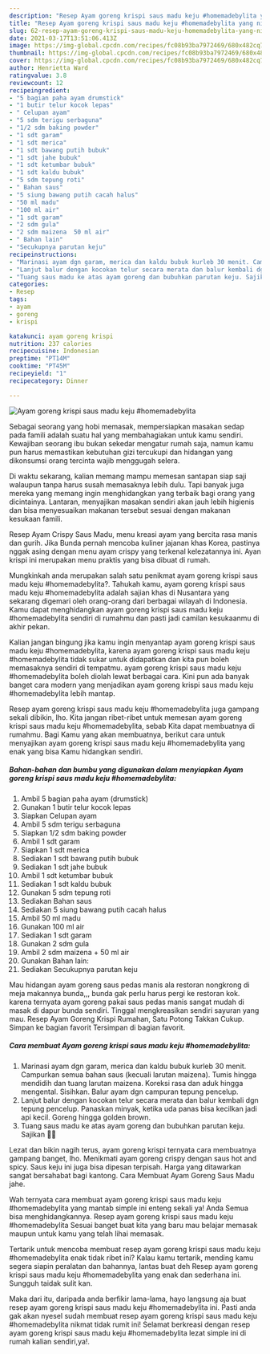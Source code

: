 ```yaml
---
description: "Resep Ayam goreng krispi saus madu keju #homemadebylita yang nikmat Untuk Jualan"
title: "Resep Ayam goreng krispi saus madu keju #homemadebylita yang nikmat Untuk Jualan"
slug: 62-resep-ayam-goreng-krispi-saus-madu-keju-homemadebylita-yang-nikmat-untuk-jualan
date: 2021-03-17T13:51:06.413Z
image: https://img-global.cpcdn.com/recipes/fc08b93ba7972469/680x482cq70/ayam-goreng-krispi-saus-madu-keju-homemadebylita-foto-resep-utama.jpg
thumbnail: https://img-global.cpcdn.com/recipes/fc08b93ba7972469/680x482cq70/ayam-goreng-krispi-saus-madu-keju-homemadebylita-foto-resep-utama.jpg
cover: https://img-global.cpcdn.com/recipes/fc08b93ba7972469/680x482cq70/ayam-goreng-krispi-saus-madu-keju-homemadebylita-foto-resep-utama.jpg
author: Henrietta Ward
ratingvalue: 3.8
reviewcount: 12
recipeingredient:
- "5 bagian paha ayam drumstick"
- "1 butir telur kocok lepas"
- " Celupan ayam"
- "5 sdm terigu serbaguna"
- "1/2 sdm baking powder"
- "1 sdt garam"
- "1 sdt merica"
- "1 sdt bawang putih bubuk"
- "1 sdt jahe bubuk"
- "1 sdt ketumbar bubuk"
- "1 sdt kaldu bubuk"
- "5 sdm tepung roti"
- " Bahan saus"
- "5 siung bawang putih cacah halus"
- "50 ml madu"
- "100 ml air"
- "1 sdt garam"
- "2 sdm gula"
- "2 sdm maizena  50 ml air"
- " Bahan lain"
- "Secukupnya parutan keju"
recipeinstructions:
- "Marinasi ayam dgn garam, merica dan kaldu bubuk kurleb 30 menit. Campurkan semua bahan saus (kecuali larutan maizena). Tumis hingga mendidih dan tuang larutan maizena. Koreksi rasa dan aduk hingga mengental. Sisihkan. Balur ayam dgn campuran tepung pencelup."
- "Lanjut balur dengan kocokan telur secara merata dan balur kembali dgn tepung pencelup. Panaskan minyak, ketika uda panas bisa kecilkan jadi api kecil. Goreng hingga golden brown."
- "Tuang saus madu ke atas ayam goreng dan bubuhkan parutan keju. Sajikan 🥰🥰"
categories:
- Resep
tags:
- ayam
- goreng
- krispi

katakunci: ayam goreng krispi 
nutrition: 237 calories
recipecuisine: Indonesian
preptime: "PT14M"
cooktime: "PT45M"
recipeyield: "1"
recipecategory: Dinner

---
```



![Ayam goreng krispi saus madu keju #homemadebylita](https://img-global.cpcdn.com/recipes/fc08b93ba7972469/680x482cq70/ayam-goreng-krispi-saus-madu-keju-homemadebylita-foto-resep-utama.jpg)

Sebagai seorang yang hobi memasak, mempersiapkan masakan sedap pada famili adalah suatu hal yang membahagiakan untuk kamu sendiri. Kewajiban seorang ibu bukan sekedar mengatur rumah saja, namun kamu pun harus memastikan kebutuhan gizi tercukupi dan hidangan yang dikonsumsi orang tercinta wajib menggugah selera.

Di waktu  sekarang, kalian memang mampu memesan santapan siap saji walaupun tanpa harus susah memasaknya lebih dulu. Tapi banyak juga mereka yang memang ingin menghidangkan yang terbaik bagi orang yang dicintainya. Lantaran, menyajikan masakan sendiri akan jauh lebih higienis dan bisa menyesuaikan makanan tersebut sesuai dengan makanan kesukaan famili. 

Resep Ayam Crispy Saus Madu, menu kreasi ayam yang bercita rasa manis dan gurih. Jika Bunda pernah mencoba kuliner jajanan khas Korea, pastinya nggak asing dengan menu ayam crispy yang terkenal kelezatannya ini. Ayan krispi ini merupakan menu praktis yang bisa dibuat di rumah.

Mungkinkah anda merupakan salah satu penikmat ayam goreng krispi saus madu keju #homemadebylita?. Tahukah kamu, ayam goreng krispi saus madu keju #homemadebylita adalah sajian khas di Nusantara yang sekarang digemari oleh orang-orang dari berbagai wilayah di Indonesia. Kamu dapat menghidangkan ayam goreng krispi saus madu keju #homemadebylita sendiri di rumahmu dan pasti jadi camilan kesukaanmu di akhir pekan.

Kalian jangan bingung jika kamu ingin menyantap ayam goreng krispi saus madu keju #homemadebylita, karena ayam goreng krispi saus madu keju #homemadebylita tidak sukar untuk didapatkan dan kita pun boleh memasaknya sendiri di tempatmu. ayam goreng krispi saus madu keju #homemadebylita boleh diolah lewat berbagai cara. Kini pun ada banyak banget cara modern yang menjadikan ayam goreng krispi saus madu keju #homemadebylita lebih mantap.

Resep ayam goreng krispi saus madu keju #homemadebylita juga gampang sekali dibikin, lho. Kita jangan ribet-ribet untuk memesan ayam goreng krispi saus madu keju #homemadebylita, sebab Kita dapat membuatnya di rumahmu. Bagi Kamu yang akan membuatnya, berikut cara untuk menyajikan ayam goreng krispi saus madu keju #homemadebylita yang enak yang bisa Kamu hidangkan sendiri.

<!--inarticleads1-->

##### Bahan-bahan dan bumbu yang digunakan dalam menyiapkan Ayam goreng krispi saus madu keju #homemadebylita:

1. Ambil 5 bagian paha ayam (drumstick)
1. Gunakan 1 butir telur kocok lepas
1. Siapkan  Celupan ayam
1. Ambil 5 sdm terigu serbaguna
1. Siapkan 1/2 sdm baking powder
1. Ambil 1 sdt garam
1. Siapkan 1 sdt merica
1. Sediakan 1 sdt bawang putih bubuk
1. Sediakan 1 sdt jahe bubuk
1. Ambil 1 sdt ketumbar bubuk
1. Sediakan 1 sdt kaldu bubuk
1. Gunakan 5 sdm tepung roti
1. Sediakan  Bahan saus
1. Sediakan 5 siung bawang putih cacah halus
1. Ambil 50 ml madu
1. Gunakan 100 ml air
1. Sediakan 1 sdt garam
1. Gunakan 2 sdm gula
1. Ambil 2 sdm maizena + 50 ml air
1. Gunakan  Bahan lain:
1. Sediakan Secukupnya parutan keju


Mau hidangan ayam goreng saus pedas manis ala restoran nongkrong di meja makannya bunda,,, bunda gak perlu harus pergi ke restoran kok. karena ternyata ayam goreng pakai saus pedas manis sangat mudah di masak di dapur bunda sendiri. Tinggal mengkreasikan sendiri sayuran yang mau. Resep Ayam Goreng Krispi Rumahan, Satu Potong Takkan Cukup. Simpan ke bagian favorit Tersimpan di bagian favorit. 

<!--inarticleads2-->

##### Cara membuat Ayam goreng krispi saus madu keju #homemadebylita:

1. Marinasi ayam dgn garam, merica dan kaldu bubuk kurleb 30 menit. Campurkan semua bahan saus (kecuali larutan maizena). Tumis hingga mendidih dan tuang larutan maizena. Koreksi rasa dan aduk hingga mengental. Sisihkan. Balur ayam dgn campuran tepung pencelup.
1. Lanjut balur dengan kocokan telur secara merata dan balur kembali dgn tepung pencelup. Panaskan minyak, ketika uda panas bisa kecilkan jadi api kecil. Goreng hingga golden brown.
1. Tuang saus madu ke atas ayam goreng dan bubuhkan parutan keju. Sajikan 🥰🥰


Lezat dan bikin nagih terus, ayam goreng krispi ternyata cara membuatnya gampang banget, lho. Menikmati ayam goreng crispy dengan saus hot and spicy. Saus keju ini juga bisa dipesan terpisah. Harga yang ditawarkan sangat bersahabat bagi kantong. Cara Membuat Ayam Goreng Saus Madu jahe. 

Wah ternyata cara membuat ayam goreng krispi saus madu keju #homemadebylita yang mantab simple ini enteng sekali ya! Anda Semua bisa menghidangkannya. Resep ayam goreng krispi saus madu keju #homemadebylita Sesuai banget buat kita yang baru mau belajar memasak maupun untuk kamu yang telah lihai memasak.

Tertarik untuk mencoba membuat resep ayam goreng krispi saus madu keju #homemadebylita enak tidak ribet ini? Kalau kamu tertarik, mending kamu segera siapin peralatan dan bahannya, lantas buat deh Resep ayam goreng krispi saus madu keju #homemadebylita yang enak dan sederhana ini. Sungguh taidak sulit kan. 

Maka dari itu, daripada anda berfikir lama-lama, hayo langsung aja buat resep ayam goreng krispi saus madu keju #homemadebylita ini. Pasti anda gak akan nyesel sudah membuat resep ayam goreng krispi saus madu keju #homemadebylita nikmat tidak rumit ini! Selamat berkreasi dengan resep ayam goreng krispi saus madu keju #homemadebylita lezat simple ini di rumah kalian sendiri,ya!.


